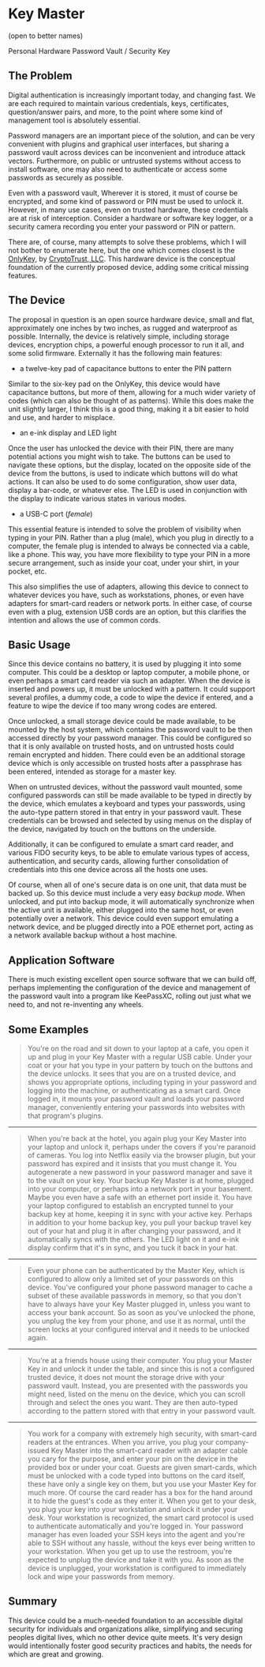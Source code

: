 # Key Master
(open to better names)

Personal Hardware Password Vault / Security Key

## The Problem

Digital authentication is increasingly important today, and changing fast.  We are each required to maintain various credentials, keys, certificates, question/answer pairs, and more, to the point where some kind of management tool is absolutely essential.

Password managers are an important piece of the solution, and can be very convenient with plugins and graphical user interfaces, but sharing a password vault across devices can be inconvenient and introduce attack vectors.  Furthermore, on public or untrusted systems without access to install software, one may also need to authenticate or access some passwords as securely as possible.

Even with a password vault, Wherever it is stored, it must of course be encrypted, and some kind of password or PIN must be used to unlock it.  However, in many use cases, even on trusted hardware, these credentials are at risk of interception.  Consider a hardware or software key logger, or a security camera recording you enter your password or PIN or pattern.

There are, of course, many attempts to solve these problems, which I will not bother to enumerate here, but the one which comes closest is the [OnlyKey](https://onlykey.io/), by [CryptoTrust, LLC](https://crp.to/).  This hardware device is the conceptual foundation of the currently proposed device, adding some critical missing features.

## The Device

The proposal in question is an open source hardware device, small and flat, approximately one inches by two inches, as rugged and waterproof as possible.  Internally, the device is relatively simple, including storage devices, encryption chips, a powerful enough processor to run it all, and some solid firmware.  Externally it has the following main features:

- a twelve-key pad of capacitance buttons to enter the PIN pattern

Similar to the six-key pad on the OnlyKey, this device would have capacitance buttons, but more of them, allowing for a much wider variety of codes (which can also be thought of as patterns).  While this does make the unit slightly larger, I think this is a good thing, making it a bit easier to hold and use, and harder to misplace.

- an e-ink display and LED light

Once the user has unlocked the device with their PIN, there are many potential actions you might wish to take.  The buttons can be used to navigate these options, but the display, located on the opposite side of the device from the buttons, is used to indicate which buttons will do what actions.  It can also be used to do some configuration, show user data, display a bar-code, or whatever else.  The LED is used in conjunction with the display to indicate various states in various modes.

- a USB-C port (*female*)

This essential feature is intended to solve the problem of visibility when typing in your PIN.  Rather than a plug (male), which you plug in directly to a computer, the female plug is intended to always be connected via a cable, like a phone.  This way, you have more flexibility to type your PIN in a more secure arrangement, such as inside your coat, under your shirt, in your pocket, etc.

This also simplifies the use of adapters, allowing this device to connect to whatever devices you have, such as workstations, phones, or even have adapters for smart-card readers or network ports.  In either case, of course even with a plug, extension USB cords are an option, but this clarifies the intention and allows the use of common cords.

## Basic Usage

Since this device contains no battery, it is used by plugging it into some computer.  This could be a desktop or laptop computer, a mobile phone, or even perhaps a smart card reader via such an adapter.  When the device is inserted and powers up, it must be unlocked with a pattern.  It could support several profiles, a dummy code, a code to wipe the device if entered, and a feature to wipe the device if too many wrong codes are entered.

Once unlocked, a small storage device could be made available, to be mounted by the host system, which contains the password vault to be then accessed directly by your password manager.  This could be configured so that it is only available on trusted hosts, and on untrusted hosts could remain encrypted and hidden.  There could even be an additional storage device which is only accessible on trusted hosts after a passphrase has been entered, intended as storage for a master key.

When on untrusted devices, without the password vault mounted, some configured passwords can still be made available to be typed in directly by the device, which emulates a keyboard and types your passwords, using the auto-type pattern stored in that entry in your password vault.  These credentials can be browsed and selected by using menus on the display of the device, navigated by touch on the buttons on the underside.

Additionally, it can be configured to emulate a smart card reader, and various FIDO security keys, to be able to emulate various types of access, authentication, and security cards, allowing further consolidation of credentials into this one device across all the hosts one uses.

Of course, when all of one's secure data is on one unit, that data must be backed up.  So this device must include a very easy *backup mode*.  When unlocked, and put into backup mode, it will automatically synchronize when the active unit is available, either plugged into the same host, or even potentially over a network.  This device could even support emulating a network device, and be plugged directly into a POE ethernet port, acting as a network available backup without a host machine.

## Application Software

There is much existing excellent open source software that we can build off, perhaps implementing the configuration of the device and management of the password vault into a program like KeePassXC, rolling out just what we need to, and not re-inventing any wheels.

## Some Examples

> You're on the road and sit down to your laptop at a cafe, you open it up and plug in your Key Master with a regular USB cable.  Under your coat or your hat you type in your pattern by touch on the buttons and the device unlocks.  It sees that you are on a trusted device, and shows you appropriate options, including typing in your password and logging into the machine, or authenticating as a smart card.  Once logged in, it mounts your password vault and loads your password manager, conveniently entering your passwords into websites with that program's plugins.

---

> When you're back at the hotel, you again plug your Key Master into your laptop and unlock it, perhaps under the covers if you're paranoid of cameras.  You log into Netflix easily via the browser plugin, but your password has expired and it insists that you must change it.  You autogenerate a new password in your password manager and save it to the vault on your key.  Your backup Key Master is at home, plugged into your computer, or perhaps into a network port in your basement.  Maybe you even have a safe with an ethernet port inside it.  You have your laptop configured to establish an encrypted tunnel to your backup key at home, keeping it in sync with your active key.  Perhaps in addition to your home backup key, you pull your backup travel key out of your hat and plug it in after changing your password, and it automatically syncs with the others.  The LED light on it and e-ink display confirm that it's in sync, and you tuck it back in your hat.

---

> Even your phone can be authenticated by the Master Key, which is configured to allow only a limited set of your passwords on this device.  You've configured your phone password manager to cache a subset of these available passwords in memory, so that you don't have to always have your Key Master plugged in, unless you want to access your bank account.  So as soon as you've unlocked the phone, you unplug the key from your phone, and use it as normal, until the screen locks at your configured interval and it needs to be unlocked again.

---

> You're at a friends house using their computer.  You plug your Master Key in and unlock it under the table, and since this is not a configured trusted device, it does not mount the storage drive with your password vault.  Instead, you are presented with the passwords you might need, listed on the menu on the device, which you can scroll through and select the ones you want.  They are then auto-typed according to the pattern stored with that entry in your password vault.

---

> You work for a company with extremely high security, with smart-card readers at the entrances.  When you arrive, you plug your company-issued Key Master into the smart-card reader with an adapter cable you cary for the purpose, and enter your pin on the device in the provided box or under your coat.  Guests are given smart-cards, which must be unlocked with a code typed into buttons on the card itself, these have only a single key on them, but you use your Master Key for much more.  Of course the card reader has a box for the hand around it to hide the guest's code as they enter it.  When you get to your desk, you plug your key into your workstation and unlock it under your desk.  Your workstation is recognized, the smart card protocol is used to authenticate automatically and you're logged in.  Your password manager has even loaded your SSH keys into the agent and you're able to SSH without any hassle, without the keys ever being written to your workstation.  When you get up to use the restroom, you're expected to unplug the device and take it with you.  As soon as the device is unplugged, your workstation is configured to immediately lock and wipe your passwords from memory.

## Summary

This device could be a much-needed foundation to an accessible digital security for individuals and organizations alike, simplifying and securing peoples digital lives, which no other device quite meets.  It's very design would intentionally foster good security practices and habits, the needs for which are great and growing.
